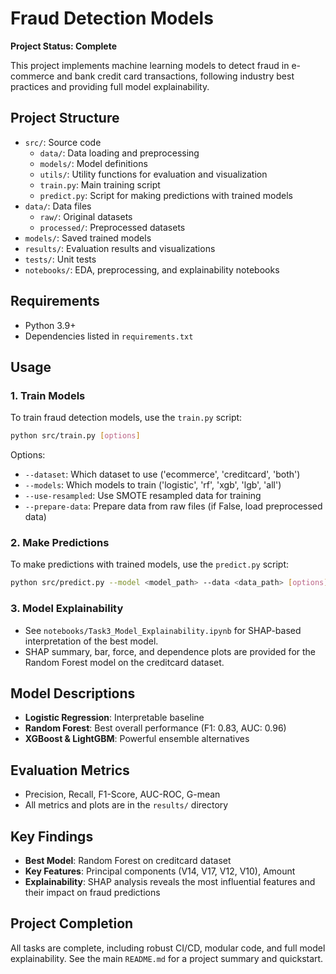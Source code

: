 # Fraud Detection Models

**Project Status: Complete**

This project implements machine learning models to detect fraud in e-commerce and bank credit card transactions, following industry best practices and providing full model explainability.

## Project Structure

- `src/`: Source code
  - `data/`: Data loading and preprocessing
  - `models/`: Model definitions
  - `utils/`: Utility functions for evaluation and visualization
  - `train.py`: Main training script
  - `predict.py`: Script for making predictions with trained models
- `data/`: Data files
  - `raw/`: Original datasets
  - `processed/`: Preprocessed datasets
- `models/`: Saved trained models
- `results/`: Evaluation results and visualizations
- `tests/`: Unit tests
- `notebooks/`: EDA, preprocessing, and explainability notebooks

## Requirements

- Python 3.9+
- Dependencies listed in `requirements.txt`

## Usage

### 1. Train Models

To train fraud detection models, use the `train.py` script:

```bash
python src/train.py [options]
```

Options:
- `--dataset`: Which dataset to use ('ecommerce', 'creditcard', 'both')
- `--models`: Which models to train ('logistic', 'rf', 'xgb', 'lgb', 'all')
- `--use-resampled`: Use SMOTE resampled data for training
- `--prepare-data`: Prepare data from raw files (if False, load preprocessed data)

### 2. Make Predictions

To make predictions with trained models, use the `predict.py` script:

```bash
python src/predict.py --model <model_path> --data <data_path> [options]
```

### 3. Model Explainability

- See `notebooks/Task3_Model_Explainability.ipynb` for SHAP-based interpretation of the best model.
- SHAP summary, bar, force, and dependence plots are provided for the Random Forest model on the creditcard dataset.

## Model Descriptions

- **Logistic Regression**: Interpretable baseline
- **Random Forest**: Best overall performance (F1: 0.83, AUC: 0.96)
- **XGBoost & LightGBM**: Powerful ensemble alternatives

## Evaluation Metrics

- Precision, Recall, F1-Score, AUC-ROC, G-mean
- All metrics and plots are in the `results/` directory

## Key Findings

- **Best Model**: Random Forest on creditcard dataset
- **Key Features**: Principal components (V14, V17, V12, V10), Amount
- **Explainability**: SHAP analysis reveals the most influential features and their impact on fraud predictions

## Project Completion

All tasks are complete, including robust CI/CD, modular code, and full model explainability. See the main `README.md` for a project summary and quickstart. 